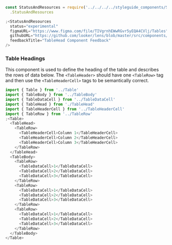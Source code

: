 ```js noeditor
const StatusAndResources = require('../../../../styleguide_components/StatusAndResources')
  .StatusAndResources

;<StatusAndResources
  status="experimental"
  figmaURL="https://www.figma.com/file/TIVgrnhEWwRGvr5yEQA4CVlj/Tables"
  githubURL="https://github.com/looker/lens/blob/master/src/components/Table/TableHead/TableHead.tsx"
  feedbackTitle="TableHead Component Feedback"
/>
```

### Table Headings

This component is used to define the heading of the table and describes the rows of data below. The `<TableHeader>` should have one `<TableRow>` tag and then use the `<TableHeaderCell>` tags to be semantically correct.

```js
import { Table } from '../Table'
import { TableBody } from '../TableBody'
import { TableDataCell } from '../TableDataCell'
import { TableHead } from './TableHead'
import { TableHeaderCell } from '../TableHeaderCell'
import { TableRow } from '../TableRow'
;<Table>
  <TableHead>
    <TableRow>
      <TableHeaderCell>Column 1</TableHeaderCell>
      <TableHeaderCell>Column 2</TableHeaderCell>
      <TableHeaderCell>Column 3</TableHeaderCell>
    </TableRow>
  </TableHead>
  <TableBody>
    <TableRow>
      <TableDataCell>1</TableDataCell>
      <TableDataCell>2</TableDataCell>
      <TableDataCell>3</TableDataCell>
    </TableRow>
    <TableRow>
      <TableDataCell>1</TableDataCell>
      <TableDataCell>2</TableDataCell>
      <TableDataCell>3</TableDataCell>
    </TableRow>
    <TableRow>
      <TableDataCell>1</TableDataCell>
      <TableDataCell>2</TableDataCell>
      <TableDataCell>3</TableDataCell>
    </TableRow>
  </TableBody>
</Table>
```
